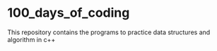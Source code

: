 # 100_days_of_coding
This repository contains the programs to practice data structures and algorithm in c++
